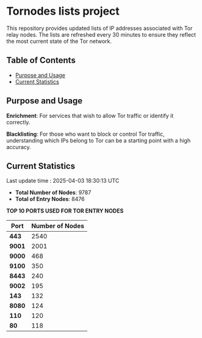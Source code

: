 # Tornodes lists project

This repository provides updated lists of IP addresses associated with Tor relay nodes. The lists are refreshed every 30 minutes to ensure they reflect the most current state of the Tor network.

## Table of Contents

- [Purpose and Usage](#purpose-and-usage)
- [Current Statistics](#current-statistics)


## Purpose and Usage

**Enrichment**: For services that wish to allow Tor traffic or identify it correctly.

**Blacklisting**: For those who want to block or control Tor traffic, understanding which IPs belong to Tor can be a starting point with a high accuracy.

## Current Statistics

Last update time : 2025-04-03 18:30:13 UTC

- **Total Number of Nodes**: 9787
- **Total of Entry Nodes**: 8476

**TOP 10 PORTS USED FOR TOR ENTRY NODES**

| **Port** | **Number of Nodes** |
|------|-----------------|
| **443**   | 2540  |
| **9001**   | 2001  |
| **9000**   | 468  |
| **9100**   | 350  |
| **8443**   | 240  |
| **9002**   | 195  |
| **143**   | 132  |
| **8080**   | 124  |
| **110**   | 120  |
| **80**   | 118  |

